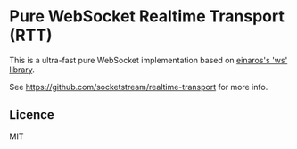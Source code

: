 # Pure WebSocket Realtime Transport (RTT)

This is a ultra-fast pure WebSocket implementation based on [einaros's 'ws' library](https://github.com/einaros/ws).

See https://github.com/socketstream/realtime-transport for more info.

## Licence

MIT